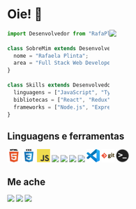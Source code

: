 
# Oie! 👋

<img align="right" width="270" src="https://media.tenor.com/rkY5QA5c3VAAAAAC/gato-digitando.gif" />

```js
import Desenvolvedor from "RafaPlinta";

class SobreMim extends Desenvolvedor {
  nome = "Rafaela Plinta";
  area = "Full Stack Web Developer";
}

class Skills extends Desenvolvedor {
  linguagens = ["JavaScript", "TypeScript"];
  bibliotecas = ["React", "Redux", "RTL", "chai", "sinon", "mocha"];
  frameworks = ["Node.js", "Express.js", "Jest"];
}
```

## Linguagens e ferramentas

<code><img height="30" src="https://raw.githubusercontent.com/github/explore/80688e429a7d4ef2fca1e82350fe8e3517d3494d/topics/html/html.png"></code>
<code><img height="30" src="https://raw.githubusercontent.com/github/explore/80688e429a7d4ef2fca1e82350fe8e3517d3494d/topics/css/css.png"></code>
<code><img height="30" src="https://raw.githubusercontent.com/github/explore/80688e429a7d4ef2fca1e82350fe8e3517d3494d/topics/javascript/javascript.png"></code>
<code><img height="30" src="https://static-00.iconduck.com/assets.00/typescript-icon-icon-1024x1024-vh3pfez8.png"></code>
<code><img height="30" src="https://cdn.icon-icons.com/icons2/2699/PNG/512/docker_tile_logo_icon_168248.png"></code>
<code><img height="30" src="https://cdn.worldvectorlogo.com/logos/react-1.svg"></code>
<code><img height="30" src="https://encrypted-tbn0.gstatic.com/images?q=tbn:ANd9GcQBxJcCgyTYDyAK9o3exhZB34AKyv-WfhkNu5mV50arspiSzUJOxR8GT6j7LdDHtjgYvco&usqp=CAU"></code>
<code><img height="30" src="https://raw.githubusercontent.com/github/explore/80688e429a7d4ef2fca1e82350fe8e3517d3494d/topics/visual-studio-code/visual-studio-code.png"></code>
<code><img height="30" src="https://raw.githubusercontent.com/github/explore/80688e429a7d4ef2fca1e82350fe8e3517d3494d/topics/git/git.png"></code>
<code><img height="30" src="https://raw.githubusercontent.com/github/explore/80688e429a7d4ef2fca1e82350fe8e3517d3494d/topics/terminal/terminal.png"></code>

## Me ache
<p align="left">
<div> 
  <a href="mailto:ra.plinta@gmail.com"><img src="https://img.shields.io/badge/-Gmail-%23333?style=for-the-badge&logo=gmail&logoColor=white"></a>
  <a href="https://www.linkedin.com/in/rafaplinta/" target="_blank"><img src="https://img.shields.io/badge/-LinkedIn-%230077B5?style=for-the-badge&logo=linkedin&logoColor=white"></a>
  <a href="https://instagram.com/rafaplinta" target="_blank"><img src="https://img.shields.io/badge/-Instagram-%23E4405F?style=for-the-badge&logo=instagram&logoColor=white"></a>
</div>
</p>


